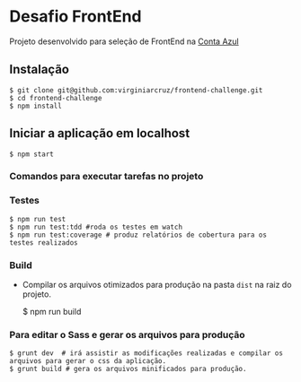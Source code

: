 # Desafio FrontEnd

Projeto desenvolvido para seleção de FrontEnd na [Conta Azul](https://contaazul.com)

## Instalação

    $ git clone git@github.com:virginiarcruz/frontend-challenge.git
    $ cd frontend-challenge
    $ npm install

## Iniciar a aplicação em localhost

    $ npm start


### Comandos para executar tarefas no projeto


### Testes

    $ npm run test
    $ npm run test:tdd #roda os testes em watch
    $ npm run test:coverage # produz relatórios de cobertura para os testes realizados


### Build

  - Compilar os arquivos otimizados para produção na pasta ``dist`` na raiz do projeto.

    $ npm run build


### Para editar o Sass e gerar os arquivos para produção

    $ grunt dev  # irá assistir as modificações realizadas e compilar os arquivos para gerar o css da aplicação.
    $ grunt build # gera os arquivos minificados para produção.

